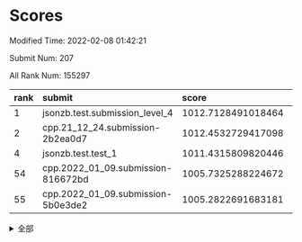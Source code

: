 # Scores

Modified Time: 2022-02-08 01:42:21

Submit Num: 207

All Rank Num: 155297

| rank |               submit               |       score        |       sigma        | pk_num |
| :--- | :--------------------------------- | :----------------- | :----------------- | :----- |
| 1    | jsonzb.test.submission_level_4     | 1012.7128491018464 | 0.7841713453542472 | 2994   |
| 2    | cpp.21_12_24.submission-2b2ea0d7   | 1012.4532729417098 | 0.8139225057062306 | 3005   |
| 4    | jsonzb.test.test_1                 | 1011.4315809820446 | 0.7747469611318563 | 3002   |
| 54   | cpp.2022_01_09.submission-816672bd | 1005.7325288224672 | 0.7175005320774863 | 3001   |
| 55   | cpp.2022_01_09.submission-5b0e3de2 | 1005.2822691683181 | 0.7094564151166699 | 3000   |


<details>
<summary>全部</summary>

| rank |                 submit                 |       score        |       sigma        | pk_num |
| :--- | :------------------------------------- | :----------------- | :----------------- | :----- |
| 1    | jsonzb.test.submission_level_4         | 1012.7128491018464 | 0.7841713453542472 | 2994   |
| 2    | cpp.21_12_24.submission-2b2ea0d7       | 1012.4532729417098 | 0.8139225057062306 | 3005   |
| 3    | gobigger.level_3.submission_level_3_18 | 1012.2574288684056 | 0.7872289723319785 | 3005   |
| 4    | jsonzb.test.test_1                     | 1011.4315809820446 | 0.7747469611318563 | 3002   |
| 5    | gobigger.level_3.submission_level_3_23 | 1011.4264932942243 | 0.7780514586925766 | 3001   |
| 6    | gobigger.level_3.submission_level_3_8  | 1011.3681893795833 | 0.7624570573637298 | 3001   |
| 7    | gobigger.level_3.submission_level_3_6  | 1011.3177794109761 | 0.755364467617753  | 3002   |
| 8    | gobigger.level_3.submission_level_3_29 | 1010.9822277050107 | 0.7759000883562017 | 3001   |
| 9    | gobigger.level_3.submission_level_3_30 | 1010.6635152267087 | 0.7849892489015028 | 3005   |
| 10   | gobigger.level_3.submission_level_3_49 | 1010.5404874565822 | 0.7591751633725761 | 3002   |
| 11   | gobigger.level_3.submission_level_3_2  | 1010.4138346026926 | 0.7931434113128972 | 2998   |
| 12   | gobigger.level_3.submission_level_3_40 | 1010.3754435749555 | 0.7473732285547481 | 3004   |
| 13   | gobigger.level_3.submission_level_3_33 | 1010.3224183165054 | 0.7833359942529231 | 3007   |
| 14   | gobigger.level_3.submission_level_3_19 | 1010.2888392278887 | 0.7465244385144785 | 2998   |
| 15   | gobigger.level_3.submission_level_3_39 | 1010.2661713297776 | 0.7862471061507048 | 3002   |
| 16   | gobigger.level_3.submission_level_3_48 | 1010.156926419208  | 0.7405529480715531 | 3002   |
| 17   | gobigger.level_3.submission_level_3_26 | 1010.1546388390327 | 0.765320027491303  | 2994   |
| 18   | gobigger.level_3.submission_level_3_16 | 1010.1534366812763 | 0.7592276228207785 | 3003   |
| 19   | gobigger.level_3.submission_level_3_20 | 1010.1526552838283 | 0.7636963554241929 | 2997   |
| 20   | gobigger.level_3.submission_level_3_1  | 1010.1221268625881 | 0.7875125918424328 | 3000   |
| 21   | gobigger.level_3.submission_level_3_37 | 1010.089270643481  | 0.7589038647343276 | 2999   |
| 22   | gobigger.level_3.submission_level_3_35 | 1010.0578275751964 | 0.7584458562042791 | 3003   |
| 23   | gobigger.level_3.submission_level_3_38 | 1010.0390630598997 | 0.7646749759942164 | 3000   |
| 24   | gobigger.level_3.submission_level_3_3  | 1010.0291546636172 | 0.7798795339209894 | 3003   |
| 25   | gobigger.level_3.submission_level_3_24 | 1010.0226971882524 | 0.7625333684725026 | 3001   |
| 26   | gobigger.level_3.submission_level_3_4  | 1009.9412281290226 | 0.7470713173377602 | 3001   |
| 27   | gobigger.level_3.submission_level_3_41 | 1009.8385343557087 | 0.7436706821192057 | 3001   |
| 28   | gobigger.level_3.submission_level_3_0  | 1009.7809689862037 | 0.7454620035105117 | 3001   |
| 29   | gobigger.level_3.submission_level_3_43 | 1009.7069123719599 | 0.7505674754448511 | 3001   |
| 30   | gobigger.level_3.submission_level_3_22 | 1009.6866681760155 | 0.7873084913246532 | 2999   |
| 31   | gobigger.level_3.submission_level_3_32 | 1009.66671229598   | 0.7404342437637883 | 3004   |
| 32   | gobigger.level_3.submission_level_3_12 | 1009.6291564850889 | 0.780901490802004  | 3006   |
| 33   | gobigger.level_3.submission_level_3_10 | 1009.6194383988366 | 0.7396840987995732 | 3003   |
| 34   | gobigger.level_3.submission_level_3_31 | 1009.6167582560075 | 0.7732939401845906 | 3003   |
| 35   | gobigger.level_3.submission_level_3_42 | 1009.4526939748336 | 0.7355965913024217 | 2999   |
| 36   | gobigger.level_3.submission_level_3_14 | 1009.41271022406   | 0.7387171051715875 | 3000   |
| 37   | gobigger.level_3.submission_level_3_28 | 1009.3819031796679 | 0.7359916834455571 | 2996   |
| 38   | gobigger.level_3.submission_level_3_27 | 1009.3762410933999 | 0.759724635315778  | 3003   |
| 39   | gobigger.level_3.submission_level_3_5  | 1009.3215045297328 | 0.7504292687193945 | 3002   |
| 40   | gobigger.level_3.submission_level_3_11 | 1009.3111995377084 | 0.7516632932492702 | 3002   |
| 41   | gobigger.level_3.submission_level_3_34 | 1009.2695720787626 | 0.7311989036098631 | 2998   |
| 42   | gobigger.level_3.submission_level_3_46 | 1009.2373770205054 | 0.7489464566049526 | 2999   |
| 43   | gobigger.level_3.submission_level_3_44 | 1009.0848668274618 | 0.7637184102717295 | 3004   |
| 44   | gobigger.level_3.submission_level_3_17 | 1009.074543672703  | 0.7306128269279413 | 2999   |
| 45   | gobigger.level_3.submission_level_3_25 | 1009.0408045040152 | 0.7696216707140013 | 3001   |
| 46   | gobigger.level_3.submission_level_3_9  | 1008.7679464829499 | 0.7353737724483893 | 2997   |
| 47   | gobigger.level_3.submission_level_3_13 | 1008.6235644675174 | 0.7419402658988125 | 3001   |
| 48   | gobigger.level_3.submission_level_3_21 | 1008.6071098135698 | 0.7406512451160395 | 2999   |
| 49   | gobigger.level_3.submission_level_3_15 | 1008.553326567924  | 0.7665896591632959 | 2998   |
| 50   | gobigger.level_3.submission_level_3_7  | 1008.5086578888939 | 0.7552384294362908 | 3003   |
| 51   | gobigger.level_3.submission_level_3_36 | 1008.2448428072096 | 0.7478411671880962 | 2997   |
| 52   | gobigger.level_3.submission_level_3_47 | 1008.2385021344891 | 0.7345116074709328 | 2996   |
| 53   | gobigger.level_3.submission_level_3_45 | 1008.170837640938  | 0.7494180908575087 | 3001   |
| 54   | cpp.2022_01_09.submission-816672bd     | 1005.7325288224672 | 0.7175005320774863 | 3001   |
| 55   | cpp.2022_01_09.submission-5b0e3de2     | 1005.2822691683181 | 0.7094564151166699 | 3000   |
| 56   | gobigger.level_1.submission_level_1_29 | 1005.1524878120466 | 0.7197275686065763 | 2999   |
| 57   | gobigger.level_1.submission_level_1_25 | 1004.5975201754903 | 0.7252020905382134 | 3001   |
| 58   | gobigger.level_1.submission_level_1_19 | 1004.4754688204905 | 0.7228138540672695 | 3004   |
| 59   | gobigger.level_1.submission_level_1_30 | 1004.3185870218937 | 0.7159312695060058 | 2994   |
| 60   | gobigger.level_1.submission_level_1_28 | 1004.279212635531  | 0.7109771782353631 | 2998   |
| 61   | gobigger.level_1.submission_level_1_12 | 1004.2495541973863 | 0.7246430236159901 | 3004   |
| 62   | gobigger.level_1.submission_level_1_15 | 1004.2344420441309 | 0.7218669856398957 | 2998   |
| 63   | gobigger.level_1.submission_level_1_6  | 1004.1655171987885 | 0.7227514123089653 | 2997   |
| 64   | gobigger.level_1.submission_level_1_2  | 1004.1541879469783 | 0.7217007944206673 | 3001   |
| 65   | gobigger.level_1.submission_level_1_9  | 1004.1069182703018 | 0.7192300264136201 | 3003   |
| 66   | gobigger.level_1.submission_level_1_34 | 1004.0473195941618 | 0.7100252506574114 | 3004   |
| 67   | gobigger.level_1.submission_level_1_7  | 1003.741347999722  | 0.7248221625160037 | 3004   |
| 68   | gobigger.level_1.submission_level_1_46 | 1003.7218768632963 | 0.7271292882185755 | 3003   |
| 69   | gobigger.level_1.submission_level_1_1  | 1003.6524022614884 | 0.7093597766615263 | 3002   |
| 70   | gobigger.level_1.submission_level_1_37 | 1003.5301202503871 | 0.7180891598272187 | 3001   |
| 71   | gobigger.level_1.submission_level_1_11 | 1003.4434629217485 | 0.7019043267803781 | 3000   |
| 72   | gobigger.level_1.submission_level_1_21 | 1003.4043200922031 | 0.7130280708208774 | 3003   |
| 73   | gobigger.level_1.submission_level_1_39 | 1003.3811680210658 | 0.7148250296501676 | 3004   |
| 74   | gobigger.level_1.submission_level_1_42 | 1003.3744229551697 | 0.7201982986694957 | 3003   |
| 75   | gobigger.level_1.submission_level_1_31 | 1003.3671517844808 | 0.7157811580714163 | 3002   |
| 76   | gobigger.level_1.submission_level_1_20 | 1003.3237485107045 | 0.7043913185421694 | 3003   |
| 77   | gobigger.level_1.submission_level_1_26 | 1003.3159766340826 | 0.7068221707624337 | 2997   |
| 78   | gobigger.level_1.submission_level_1_35 | 1003.313778921287  | 0.7124477589085064 | 2999   |
| 79   | gobigger.level_1.submission_level_1_33 | 1003.3110162088299 | 0.7196579230611727 | 3007   |
| 80   | gobigger.level_1.submission_level_1_17 | 1003.2660796617047 | 0.7237883653184054 | 3002   |
| 81   | gobigger.level_1.submission_level_1_14 | 1003.2279427961244 | 0.7112734887902189 | 3003   |
| 82   | gobigger.level_1.submission_level_1_24 | 1003.2120759374558 | 0.7147905238377916 | 2998   |
| 83   | gobigger.level_1.submission_level_1_49 | 1003.1938286118515 | 0.7190127565862138 | 2997   |
| 84   | gobigger.level_1.submission_level_1_47 | 1003.1920628041296 | 0.7022900423961416 | 2998   |
| 85   | gobigger.level_1.submission_level_1_3  | 1003.1710745621988 | 0.7088727268161633 | 3005   |
| 86   | gobigger.level_1.submission_level_1_48 | 1003.1046860564721 | 0.7153784666150308 | 2996   |
| 87   | gobigger.level_1.submission_level_1_8  | 1003.0792514747604 | 0.7176933623599768 | 3000   |
| 88   | gobigger.level_1.submission_level_1_23 | 1003.0626803162413 | 0.7077094844964208 | 3002   |
| 89   | gobigger.level_1.submission_level_1_40 | 1003.0333566752233 | 0.7119112568955482 | 3003   |
| 90   | gobigger.level_1.submission_level_1_41 | 1002.9190991074747 | 0.6992821971571104 | 3003   |
| 91   | gobigger.level_1.submission_level_1_13 | 1002.8305780560381 | 0.7094562428011032 | 2999   |
| 92   | gobigger.level_1.submission_level_1_22 | 1002.8164671220027 | 0.7158925983193721 | 2996   |
| 93   | gobigger.level_1.submission_level_1_44 | 1002.787179542855  | 0.7091897735374857 | 3000   |
| 94   | gobigger.level_1.submission_level_1_4  | 1002.7216314907433 | 0.7176806652063586 | 3003   |
| 95   | gobigger.level_1.submission_level_1_27 | 1002.5345085941576 | 0.7086369820025791 | 3002   |
| 96   | gobigger.level_1.submission_level_1_5  | 1002.4997530899635 | 0.7206385216256884 | 2998   |
| 97   | gobigger.level_1.submission_level_1_18 | 1002.4463652412506 | 0.711714457712998  | 2998   |
| 98   | gobigger.level_1.submission_level_1_45 | 1002.4185473833871 | 0.7240342907350098 | 3004   |
| 99   | gobigger.level_1.submission_level_1_32 | 1002.2503002648388 | 0.7178226302093785 | 3003   |
| 100  | gobigger.level_1.submission_level_1_38 | 1002.2044896706692 | 0.7209518909121247 | 2999   |
| 101  | gobigger.level_1.submission_level_1_10 | 1002.175897335708  | 0.7133918938535154 | 3004   |
| 102  | gobigger.level_1.submission_level_1_43 | 1002.1745733322954 | 0.731171897159831  | 3000   |
| 103  | gobigger.level_1.submission_level_1_0  | 1002.0469842491533 | 0.7123514765290809 | 3004   |
| 104  | gobigger.level_1.submission_level_1_16 | 1002.0067904264037 | 0.7169353646986847 | 3002   |
| 105  | gobigger.level_1.submission_level_1_36 | 1001.5398863026381 | 0.7145822887157642 | 3001   |
| 106  | gobigger.random.submission_random_24   | 997.5164840648473  | 0.7042345960226694 | 3001   |
| 107  | gobigger.random.submission_random_1    | 997.4535176043155  | 0.7160132344133889 | 2999   |
| 108  | gobigger.random.submission_random_40   | 997.270994755589   | 0.7117579720538896 | 3004   |
| 109  | gobigger.random.submission_random_45   | 997.1922876335235  | 0.7129912633971472 | 3001   |
| 110  | gobigger.random.submission_random_8    | 996.7454073153561  | 0.7123708915675281 | 3000   |
| 111  | gobigger.random.submission_random_41   | 996.6622605635861  | 0.7049782536011803 | 3001   |
| 112  | gobigger.random.submission_random_25   | 996.6502559628248  | 0.7307507004182754 | 2997   |
| 113  | gobigger.random.submission_random_48   | 996.6017247298379  | 0.7115264176397207 | 3003   |
| 114  | gobigger.random.submission_random_26   | 996.5939301422109  | 0.7009101688554971 | 3003   |
| 115  | gobigger.random.submission_random_47   | 996.5299433153849  | 0.7200341034400098 | 2998   |
| 116  | gobigger.random.submission_random_43   | 996.389207968311   | 0.7124463753669082 | 3001   |
| 117  | gobigger.random.submission_random_21   | 996.3215224493953  | 0.7213880061983259 | 3002   |
| 118  | gobigger.random.submission_random_23   | 996.3214768931106  | 0.7088838762028576 | 2999   |
| 119  | gobigger.random.submission_random_34   | 996.3105373171036  | 0.7102709397925702 | 3002   |
| 120  | gobigger.random.submission_random_5    | 996.3070859505735  | 0.7052467496601511 | 3002   |
| 121  | gobigger.random.submission_random_2    | 996.2751992408982  | 0.7023411261251045 | 3003   |
| 122  | gobigger.random.submission_random_32   | 996.256096974693   | 0.7216586104118097 | 3007   |
| 123  | gobigger.random.submission_random_22   | 996.2435508368526  | 0.7013026664049683 | 2997   |
| 124  | gobigger.random.submission_random_6    | 996.1455085703127  | 0.7107458159730916 | 3005   |
| 125  | gobigger.random.submission_random_28   | 996.097169454645   | 0.7032878841873235 | 3001   |
| 126  | gobigger.random.submission_random_13   | 996.096761273197   | 0.7015569244750925 | 2999   |
| 127  | gobigger.random.submission_random_12   | 996.0849370983448  | 0.6994758995763134 | 3002   |
| 128  | gobigger.random.submission_random_30   | 995.9582001480865  | 0.7034563536299875 | 3003   |
| 129  | gobigger.random.submission_random_35   | 995.9295555656487  | 0.714003658493607  | 3003   |
| 130  | gobigger.random.submission_random_38   | 995.8557421909469  | 0.707982652701878  | 3004   |
| 131  | gobigger.random.submission_random_16   | 995.8392382359857  | 0.7018142937359144 | 3005   |
| 132  | gobigger.random.submission_random_44   | 995.7942953414475  | 0.7154095295380742 | 3006   |
| 133  | gobigger.random.submission_random_39   | 995.7880770778638  | 0.7229987439349772 | 3006   |
| 134  | gobigger.random.submission_random_15   | 995.7739535477025  | 0.7068878662442469 | 2998   |
| 135  | gobigger.random.submission_random_3    | 995.7729656513084  | 0.7128836780687022 | 3004   |
| 136  | gobigger.random.submission_random_17   | 995.739007914047   | 0.7136024455462935 | 2998   |
| 137  | gobigger.random.submission_random_33   | 995.7020108242708  | 0.7323583265486969 | 2995   |
| 138  | gobigger.random.submission_random_42   | 995.6075400813482  | 0.7167506876313678 | 3003   |
| 139  | gobigger.random.submission_random_19   | 995.5036651085043  | 0.7072601073777318 | 3000   |
| 140  | gobigger.random.submission_random_18   | 995.4877583035002  | 0.7102943036846843 | 2995   |
| 141  | gobigger.random.submission_random_37   | 995.4872765676242  | 0.7024510075477932 | 3004   |
| 142  | gobigger.random.submission_random_9    | 995.4490486945056  | 0.7157929318687265 | 2995   |
| 143  | gobigger.random.submission_random_29   | 995.3805325086306  | 0.7094271567092536 | 3000   |
| 144  | gobigger.random.submission_random_36   | 995.368492211533   | 0.7017467133026034 | 3005   |
| 145  | gobigger.random.submission_random_0    | 995.2835378362086  | 0.714165627211881  | 3000   |
| 146  | gobigger.random.submission_random_46   | 995.1925454630775  | 0.7096902056260053 | 3003   |
| 147  | gobigger.random.submission_random_10   | 995.088171924981   | 0.7056660904130154 | 3002   |
| 148  | gobigger.random.submission_random_20   | 995.0497683665444  | 0.7090748145559149 | 3001   |
| 149  | gobigger.random.submission_random_49   | 995.0076574351814  | 0.7178480602494768 | 2997   |
| 150  | gobigger.random.submission_random_27   | 994.9995544093276  | 0.7217908574374607 | 3002   |
| 151  | gobigger.random.submission_random_4    | 994.8154238497375  | 0.713842520528075  | 2998   |
| 152  | gobigger.random.submission_random_31   | 994.5978616253103  | 0.7067611308812707 | 3003   |
| 153  | gobigger.random.submission_random_7    | 994.522378620631   | 0.7187900369974898 | 3003   |
| 154  | gobigger.level_2.submission_level_2_31 | 994.5148884335525  | 0.7162209495679234 | 3002   |
| 155  | gobigger.random.submission_random_14   | 994.4999267638565  | 0.6975345676272752 | 2997   |
| 156  | gobigger.random.submission_random_11   | 994.4855246036252  | 0.7235226755488046 | 3007   |
| 157  | gobigger.level_2.submission_level_2_10 | 994.0146209062677  | 0.7298566056949288 | 3001   |
| 158  | gobigger.level_2.submission_level_2_33 | 993.8277268426496  | 0.7468782671079058 | 2998   |
| 159  | gobigger.level_2.submission_level_2_1  | 993.8101253683437  | 0.7326626506745681 | 2996   |
| 160  | gobigger.level_2.submission_level_2_30 | 993.7726132103     | 0.7349496587683579 | 3002   |
| 161  | gobigger.level_2.submission_level_2_7  | 993.5662330506223  | 0.7303219822574296 | 3005   |
| 162  | gobigger.level_2.submission_level_2_12 | 993.4671901091081  | 0.7517709159123612 | 3002   |
| 163  | gobigger.level_2.submission_level_2_5  | 993.4391043104465  | 0.7360593130358147 | 2999   |
| 164  | gobigger.level_2.submission_level_2_22 | 993.2729762332419  | 0.7360021518964882 | 2999   |
| 165  | gobigger.level_2.submission_level_2_26 | 993.176245640882   | 0.733806098380013  | 3005   |
| 166  | gobigger.level_2.submission_level_2_39 | 993.0975630552505  | 0.7333985320481531 | 3000   |
| 167  | gobigger.level_2.submission_level_2_23 | 992.9520526126225  | 0.7387292858912262 | 3002   |
| 168  | gobigger.level_2.submission_level_2_18 | 992.8873497760421  | 0.7480120088174836 | 3006   |
| 169  | gobigger.level_2.submission_level_2_6  | 992.8677634124817  | 0.7365337844807252 | 3001   |
| 170  | gobigger.level_2.submission_level_2_14 | 992.7108549652631  | 0.7450822596936635 | 3006   |
| 171  | gobigger.level_2.submission_level_2_29 | 992.7031004100447  | 0.7604250432342301 | 2998   |
| 172  | gobigger.level_2.submission_level_2_38 | 992.6168976423427  | 0.7290545139761558 | 3001   |
| 173  | gobigger.level_2.submission_level_2_11 | 992.6077954254458  | 0.7406440802674665 | 3001   |
| 174  | gobigger.level_2.submission_level_2_8  | 992.5464485960472  | 0.7254809626556604 | 3005   |
| 175  | gobigger.level_2.submission_level_2_44 | 992.5421497089607  | 0.7180181096799201 | 3001   |
| 176  | gobigger.level_2.submission_level_2_32 | 992.5204281119762  | 0.7436846652121554 | 2994   |
| 177  | gobigger.level_2.submission_level_2_19 | 992.5074520345499  | 0.729100093257854  | 3005   |
| 178  | gobigger.level_2.submission_level_2_24 | 992.3958221320976  | 0.7401403409428863 | 2996   |
| 179  | gobigger.level_2.submission_level_2_3  | 992.3116889416459  | 0.7432748073887274 | 3001   |
| 180  | gobigger.level_2.submission_level_2_47 | 992.2409105128164  | 0.7655713805168758 | 2995   |
| 181  | gobigger.level_2.submission_level_2_17 | 992.1749140876533  | 0.7515723433807926 | 2999   |
| 182  | gobigger.level_2.submission_level_2_45 | 992.1512942282812  | 0.7315879752644908 | 2997   |
| 183  | gobigger.level_2.submission_level_2_25 | 992.0560733958135  | 0.7447099282658951 | 3003   |
| 184  | gobigger.level_2.submission_level_2_40 | 992.0234936120572  | 0.7536997828078262 | 2996   |
| 185  | gobigger.level_2.submission_level_2_0  | 992.0199471152658  | 0.7484974407518223 | 3000   |
| 186  | gobigger.level_2.submission_level_2_43 | 992.0078162640646  | 0.7548429248985886 | 3000   |
| 187  | gobigger.level_2.submission_level_2_9  | 991.9869838884933  | 0.7473998618561489 | 3001   |
| 188  | gobigger.level_2.submission_level_2_21 | 991.9206898129221  | 0.7243695502958275 | 3002   |
| 189  | gobigger.level_2.submission_level_2_16 | 991.8993909085151  | 0.7462227049764745 | 2994   |
| 190  | gobigger.level_2.submission_level_2_41 | 991.819057253624   | 0.7529201435012494 | 2993   |
| 191  | gobigger.level_2.submission_level_2_46 | 991.7923735729246  | 0.7423251636700592 | 3002   |
| 192  | gobigger.level_2.submission_level_2_49 | 991.7861519927875  | 0.7361024195970163 | 3002   |
| 193  | gobigger.level_2.submission_level_2_42 | 991.7336013643909  | 0.7371354370579191 | 2998   |
| 194  | gobigger.level_2.submission_level_2_37 | 991.6465489593757  | 0.7568823174357264 | 3001   |
| 195  | gobigger.level_2.submission_level_2_4  | 991.5986894358914  | 0.7508829504345084 | 3000   |
| 196  | gobigger.level_2.submission_level_2_2  | 991.4689380249652  | 0.7469566131196651 | 3004   |
| 197  | gobigger.level_2.submission_level_2_28 | 991.4247246825173  | 0.7417919143667449 | 3000   |
| 198  | gobigger.level_2.submission_level_2_13 | 991.3707442187267  | 0.7651843910371801 | 3003   |
| 199  | gobigger.level_2.submission_level_2_48 | 991.3620866362954  | 0.7348176303367701 | 3000   |
| 200  | gobigger.level_2.submission_level_2_27 | 991.3404562056553  | 0.7407208173669296 | 3005   |
| 201  | gobigger.level_2.submission_level_2_35 | 991.2674603274071  | 0.7476366709276707 | 3004   |
| 202  | gobigger.level_2.submission_level_2_34 | 990.9133850970081  | 0.7578930997659358 | 2999   |
| 203  | gobigger.level_2.submission_level_2_15 | 990.1548428167051  | 0.7807673705566062 | 3007   |
| 204  | gobigger.level_2.submission_level_2_20 | 989.8710971568175  | 0.8026316138006954 | 2999   |
| 205  | gobigger.level_2.submission_level_2_36 | 989.6919496430643  | 0.7602419528398843 | 3002   |
| 206  | gobigger.none.submission_none_0        | 976.01991160819    | 1.4559114554533261 | 2997   |
| 207  | gobigger.none.submission_none_1        | 973.6175907933011  | 1.8171378697632727 | 3003   |

</details>